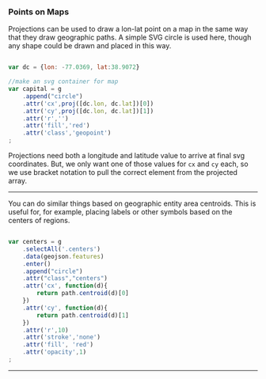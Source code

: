 ### Points on Maps

Projections can be used to draw a lon-lat point on a map in the same way that they draw geographic paths. A simple SVG circle is used here, though any shape could be drawn and placed in this way.

```js

var dc = {lon: -77.0369, lat:38.9072}

//make an svg container for map
var capital = g
	.append("circle")
	.attr('cx',proj([dc.lon, dc.lat])[0])
	.attr('cy',proj([dc.lon, dc.lat])[1])
	.attr('r','')
	.attr('fill','red')
	.attr('class','geopoint')
;
```

Projections need both a longitude and latitude value to arrive at final svg coordinates. But, we only want one of those values for `cx` and `cy` each, so we use bracket notation to pull the correct element from the projected array.

-----

You can do similar things based on geographic entity area centroids. This is useful for, for example, placing labels or other symbols based on the centers of regions.

```js

var centers = g
	.selectAll('.centers')
	.data(geojson.features)
	.enter()
	.append("circle")
	.attr("class","centers")
	.attr('cx', function(d){
		return path.centroid(d)[0]
	})
	.attr('cy', function(d){
		return path.centroid(d)[1]
	})
	.attr('r',10)
	.attr('stroke','none')
	.attr('fill', 'red')	
	.attr('opacity',1)
;

```

-----

